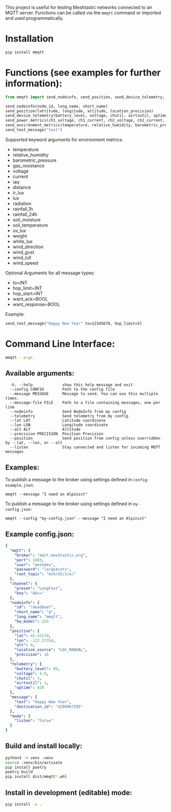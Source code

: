 This project is useful for testing Meshtastic networks connected to an MQTT server. Functions can be called via the `mmqtt` command or imported and used programmatically.

# Installation

```bash
pip install mmqtt
```


# Functions (see examples for further information):

```python
from mmqtt import send_nodeinfo, send_position, send_device_telemetry, send_text_message

send_nodeinfo(node_id, long_name, short_name)
send_position(lattitude, longitude, altitude, location_precision)
send_device_telemetry(battery_level, voltage, chutil, airtxutil, uptime)
send_power_metrics(ch1_voltage, ch1_current, ch2_voltage, ch2_current, ch3_voltage, ch3_current)
send_environment_metrics(temperature, relative_humidity, barometric_pressure)
send_text_message("text")
```
Supported keyword arguments for environment metrics:

- temperature
- relative_humidity
- barometric_pressure
- gas_resistance
- voltage
- current
- iaq
- distance
- ir_lux
- lux
- radiation
- rainfall_1h
- rainfall_24h
- soil_moisture
- soil_temperature
- uv_lux
- weight
- white_lux
- wind_direction
- wind_gust
- wind_lull
- wind_speed

Optional Arguments for all message types:

- to=INT
- hop_limit=INT
- hop_start=INT
- want_ack=BOOL
- want_response=BOOL

Example:
```bash
send_text_message("Happy New Year" to=12345678, hop_limit=5)
```

# Command Line Interface:

```bash
mmqtt --args
```

## Available arguments:

```
  -h, --help             show this help message and exit
  --config CONFIG        Path to the config file
  --message MESSAGE      Message to send. You can use this multiple times.
  --message-file FILE    Path to a file containing messages, one per line
  --nodeinfo             Send NodeInfo from my config
  --telemetry            Send telemetry from my config
  --lat LAT              Latitude coordinate
  --lon LON              Longitude coordinate
  --alt ALT              Altitude
  --precision PRECISION  Position Precision
  --position             Send position from config unless overridden by --lat, --lon, or --alt
  --listen               Stay connected and listen for incoming MQTT messages
```

## Examples:

To publish a message to the broker using settings defined in `config-example.json`:
```
mmqtt --message "I need an Alpinist"
```

To publish a message to the broker using settings defined in `my-config.json`:
```
mmqtt --config "my-config.json" --message "I need an Alpinist"
```

## Example config.json:

```yaml
{
  "mqtt": {
    "broker": "mqtt.meshtastic.org",
    "port": 1883,
    "user": "meshdev",
    "password": "large4cats",
    "root_topic": "msh/US/2/e/"
  },
  "channel": {
    "preset": "LongFast",
    "key": "AQ=="
  },
  "nodeinfo": {
    "id": "!deadbeef",
    "short_name": "q",
    "long_name": "mmqtt",
    "hw_model": 255
  },
  "position": {
    "lat": 45.43139,
    "lon": -122.37354,
    "alt": 9,
    "location_source": "LOC_MANUAL",
    "precision": 16
  },
  "telemetry": {
    "battery_level": 99,
    "voltage": 4.0,
    "chutil": 3,
    "airtxutil": 1,
    "uptime": 420
  },
  "message": {
    "text": "Happy New Year",
    "destination_id": "4294967295"
  },
  "mode": {
    "listen": "False"
  }
}
  ```

## Build and install locally:

```bash
python3 -m venv .venv
source .venv/bin/activate
pip install poetry
poetry build
pip install dist/mmqtt*.whl
```

## Install in development (editable) mode:
```bash
pip install -e .
```